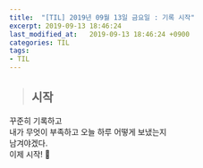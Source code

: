 ```yaml
---
title:  "[TIL] 2019년 09월 13일 금요일 : 기록 시작"
excerpt: 2019-09-13 18:46:24
last_modified_at:   2019-09-13 18:46:24 +0900
categories: TIL
tags:
- TIL
---
```


>## 시작  

꾸준히 기록하고  
내가 무엇이 부족하고 오늘 하루 어떻게 보냈는지  
남겨야겠다.  
이제 시작! &#128587;
